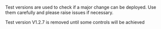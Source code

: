 Test versions are used to check if a major change can be deployed. Use them carefully and please raise issues if necessary.


Test version V1.2.7 is removed until some controls will be achieved

